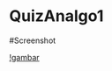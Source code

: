# QuizAnalgo1

#Screenshot

[!gambar](https://raw.githubusercontent.com/atjhoendz/QuizAnalgo1/master/Screenshot.jpg)
